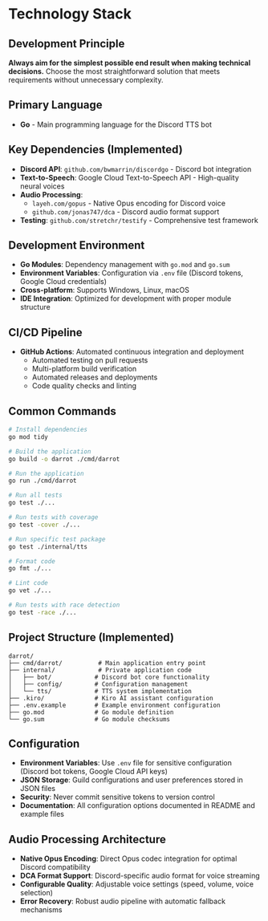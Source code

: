 # Technology Stack

## Development Principle
**Always aim for the simplest possible end result when making technical decisions.** Choose the most straightforward solution that meets requirements without unnecessary complexity.

## Primary Language
- **Go** - Main programming language for the Discord TTS bot

## Key Dependencies (Implemented)
- **Discord API**: `github.com/bwmarrin/discordgo` - Discord bot integration
- **Text-to-Speech**: Google Cloud Text-to-Speech API - High-quality neural voices
- **Audio Processing**: 
  - `layeh.com/gopus` - Native Opus encoding for Discord voice
  - `github.com/jonas747/dca` - Discord audio format support
- **Testing**: `github.com/stretchr/testify` - Comprehensive test framework

## Development Environment
- **Go Modules**: Dependency management with `go.mod` and `go.sum`
- **Environment Variables**: Configuration via `.env` file (Discord tokens, Google Cloud credentials)
- **Cross-platform**: Supports Windows, Linux, macOS
- **IDE Integration**: Optimized for development with proper module structure

## CI/CD Pipeline
- **GitHub Actions**: Automated continuous integration and deployment
  - Automated testing on pull requests
  - Multi-platform build verification
  - Automated releases and deployments
  - Code quality checks and linting

## Common Commands
```bash
# Install dependencies
go mod tidy

# Build the application
go build -o darrot ./cmd/darrot

# Run the application
go run ./cmd/darrot

# Run all tests
go test ./...

# Run tests with coverage
go test -cover ./...

# Run specific test package
go test ./internal/tts

# Format code
go fmt ./...

# Lint code
go vet ./...

# Run tests with race detection
go test -race ./...
```

## Project Structure (Implemented)
```
darrot/
├── cmd/darrot/          # Main application entry point
├── internal/            # Private application code
│   ├── bot/            # Discord bot core functionality
│   ├── config/         # Configuration management
│   └── tts/            # TTS system implementation
├── .kiro/              # Kiro AI assistant configuration
├── .env.example        # Example environment configuration
├── go.mod              # Go module definition
└── go.sum              # Go module checksums
```

## Configuration
- **Environment Variables**: Use `.env` file for sensitive configuration (Discord bot tokens, Google Cloud API keys)
- **JSON Storage**: Guild configurations and user preferences stored in JSON files
- **Security**: Never commit sensitive tokens to version control
- **Documentation**: All configuration options documented in README and example files

## Audio Processing Architecture
- **Native Opus Encoding**: Direct Opus codec integration for optimal Discord compatibility
- **DCA Format Support**: Discord-specific audio format for voice streaming
- **Configurable Quality**: Adjustable voice settings (speed, volume, voice selection)
- **Error Recovery**: Robust audio pipeline with automatic fallback mechanisms